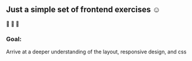 ## Just a simple set of frontend exercises :relaxed:

:rocket: :rocket: :rocket:
### Goal:
Arrive at a deeper understanding of the layout, responsive design, and css